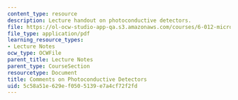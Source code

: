 ```yaml
---
content_type: resource
description: Lecture handout on photoconductive detectors.
file: https://ol-ocw-studio-app-qa.s3.amazonaws.com/courses/6-012-microelectronic-devices-and-circuits-fall-2009/5c58a51e629ef0505139e7a4cf72f2fd_MIT6_012F09_lec03_photo.pdf
file_type: application/pdf
learning_resource_types:
- Lecture Notes
ocw_type: OCWFile
parent_title: Lecture Notes
parent_type: CourseSection
resourcetype: Document
title: Comments on Photoconductive Detectors
uid: 5c58a51e-629e-f050-5139-e7a4cf72f2fd
---
```

